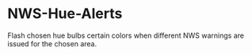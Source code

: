 # NWS-Hue-Alerts
Flash chosen hue bulbs certain colors when different NWS warnings are issued for the chosen area.
